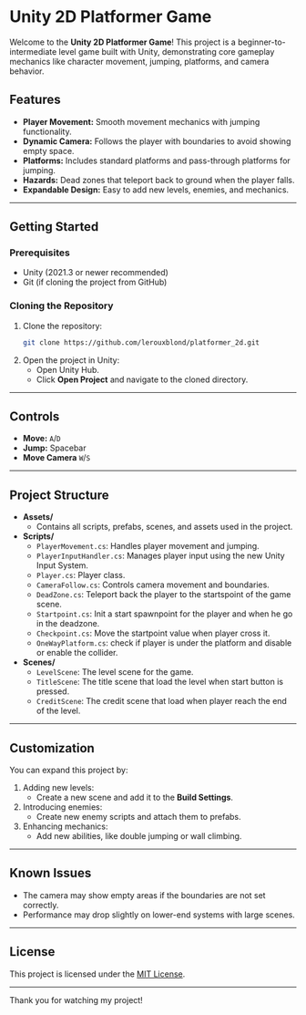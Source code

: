 
# **Unity 2D Platformer Game**

Welcome to the **Unity 2D Platformer Game**! This project is a beginner-to-intermediate level game built with Unity, demonstrating core gameplay mechanics like character movement, jumping, platforms, and camera behavior.

## **Features**
- **Player Movement:** Smooth movement mechanics with jumping functionality.
- **Dynamic Camera:** Follows the player with boundaries to avoid showing empty space.
- **Platforms:** Includes standard platforms and pass-through platforms for jumping.
- **Hazards:** Dead zones that teleport back to ground when the player falls.
- **Expandable Design:** Easy to add new levels, enemies, and mechanics.

---

## **Getting Started**
### **Prerequisites**
- Unity (2021.3 or newer recommended)
- Git (if cloning the project from GitHub)

### **Cloning the Repository**
1. Clone the repository:
   ```bash
   git clone https://github.com/lerouxblond/platformer_2d.git
   ```
2. Open the project in Unity:
   - Open Unity Hub.
   - Click **Open Project** and navigate to the cloned directory.

---

## **Controls**
- **Move:** `A`/`D`
- **Jump:** Spacebar
- **Move Camera** `W`/`S`

---

## **Project Structure**
- **Assets/**
  - Contains all scripts, prefabs, scenes, and assets used in the project.
- **Scripts/**
  - `PlayerMovement.cs`: Handles player movement and jumping.
  - `PlayerInputHandler.cs`: Manages player input using the new Unity Input System.
  - `Player.cs`: Player class.
  - `CameraFollow.cs`: Controls camera movement and boundaries.
  - `DeadZone.cs`: Teleport back the player to the startspoint of the game scene.
  - `Startpoint.cs`: Init a start spawnpoint for the player and when he go in the deadzone.
  - `Checkpoint.cs`: Move the startpoint value when player cross it.
  - `OneWayPlatform.cs`: check if player is under the platform and disable or enable the collider.
- **Scenes/**
  - `LevelScene`: The level scene for the game.
  - `TitleScene`: The title scene that load the level when start button is pressed.
  - `CreditScene`: The credit scene that load when player reach the end of the level.

---

## **Customization**
You can expand this project by:
1. Adding new levels:
   - Create a new scene and add it to the **Build Settings**.
2. Introducing enemies:
   - Create new enemy scripts and attach them to prefabs.
3. Enhancing mechanics:
   - Add new abilities, like double jumping or wall climbing.

---

## **Known Issues**
- The camera may show empty areas if the boundaries are not set correctly.
- Performance may drop slightly on lower-end systems with large scenes.

---
## **License**
This project is licensed under the [MIT License](LICENSE).

---

Thank you for watching my project!

